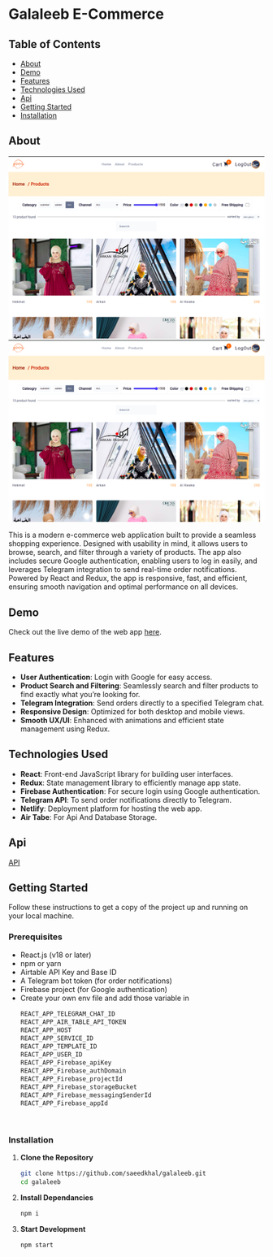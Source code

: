 # Galaleeb E-Commerce



## Table of Contents
- [About](#about)
- [Demo](#demo)
- [Features](#features)
- [Technologies Used](#technologies-used)
- [Api](#api)
- [Getting Started](#getting-started)
- [Installation](#installation)


## About
![img](./github.png)
![img](./github.png)

This is a modern e-commerce web application built to provide a seamless shopping experience. Designed with usability in mind, it allows users to browse, search, and filter through a variety of products. The app also includes secure Google authentication, enabling users to log in easily, and leverages Telegram integration to send real-time order notifications. Powered by React and Redux, the app is responsive, fast, and efficient, ensuring smooth navigation and optimal performance on all devices.


## Demo
Check out the live demo of the web app [here](https://e-commerce-galaleeb.netlify.app/).



## Features
- **User Authentication**: Login with Google for easy access.
- **Product Search and Filtering**: Seamlessly search and filter products to find exactly what you’re looking for.
- **Telegram Integration**: Send orders directly to a specified Telegram chat.
- **Responsive Design**: Optimized for both desktop and mobile views.
- **Smooth UX/UI**: Enhanced with animations and efficient state management using Redux.

## Technologies Used
- **React**: Front-end JavaScript library for building user interfaces.
- **Redux**: State management library to efficiently manage app state.
- **Firebase Authentication**: For secure login using Google authentication.
- **Telegram API**: To send order notifications directly to Telegram.
- **Netlify**: Deployment platform for hosting the web app.
- **Air Tabe**: For Api And Database Storage.

## Api 
[API](https://airtable.com/appAS2roJGcDlQhwh/api/docs)

## Getting Started
Follow these instructions to get a copy of the project up and running on your local machine.

### Prerequisites
- React.js (v18 or later)
- npm or yarn
- Airtable API Key and Base ID
- A Telegram bot token (for order notifications)
- Firebase project (for Google authentication)
- Create your own env file and add those variable in
    ```REACT_APP_TELEGRAM_API_KEY
    REACT_APP_TELEGRAM_CHAT_ID
    REACT_APP_AIR_TABLE_API_TOKEN
    REACT_APP_HOST
    REACT_APP_SERVICE_ID 
    REACT_APP_TEMPLATE_ID 
    REACT_APP_USER_ID
    REACT_APP_Firebase_apiKey 
    REACT_APP_Firebase_authDomain 
    REACT_APP_Firebase_projectId 
    REACT_APP_Firebase_storageBucket
    REACT_APP_Firebase_messagingSenderId
    REACT_APP_Firebase_appId



### Installation
1. **Clone the Repository**
   ```bash
   git clone https://github.com/saeedkhal/galaleeb.git
   cd galaleeb

2. **Install Dependancies**
   ```bash
   npm i

2. **Start Development**
   ```bash
   npm start
